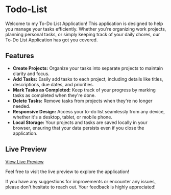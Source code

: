 # Todo-List

Welcome to my To-Do List Application! This application is designed to help you manage your tasks efficiently. Whether you're organizing work projects, planning personal tasks, or simply keeping track of your daily chores, our To-Do List Application has got you covered.

## Features
- **Create Projects:** Organize your tasks into separate projects to maintain clarity and focus.
- **Add Tasks:** Easily add tasks to each project, including details like titles, descriptions, due dates, and priorities.
- **Mark Tasks as Completed:** Keep track of your progress by marking tasks as completed when they're done.
- **Delete Tasks:** Remove tasks from projects when they're no longer needed.
- **Responsive Design:** Access your to-do list seamlessly from any device, whether it's a desktop, tablet, or mobile phone.
- **Local Storage:** Your projects and tasks are saved locally in your browser, ensuring that your data persists even if you close the application.

## Live Preview
[View Live Preview](https://finn245.github.io/Todo-List/)

Feel free to visit the live preview to explore the application!

If you have any suggestions for improvements or encounter any issues, please don't hesitate to reach out. Your feedback is highly appreciated!
